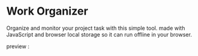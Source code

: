 # Work Organizer

Organize and monitor your project task with this simple tool.
made with JavaScript and browser local storage so it can run offline in your browser.

preview : 
